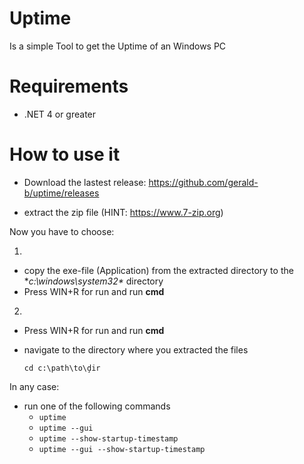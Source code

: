 # Uptime

Is a simple Tool to get the Uptime of an Windows PC


# Requirements
* .NET 4 or greater

# How to use it
* Download the lastest release: https://github.com/gerald-b/uptime/releases

* extract the zip file (HINT: https://www.7-zip.org)

Now you have to choose:

1. 
* copy the exe-file (Application) from the extracted directory to the **c:\windows\system32\** directory
* Press WIN+R for run and run **cmd** 
2. 
* Press WIN+R for run and run **cmd**
* navigate to the directory where you extracted the files

  <code>cd c:\path\to\ḑir</code>

In any case:

* run one of the following commands
  * <code>uptime</code>
  * <code>uptime --gui</code>
  * <code>uptime --show-startup-timestamp</code>
  * <code>uptime --gui --show-startup-timestamp</code>
